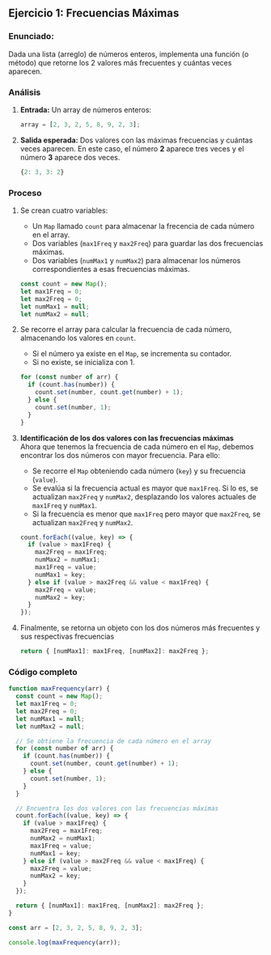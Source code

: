 ## Ejercicio 1: Frecuencias Máximas

### **Enunciado:**

Dada una lista (arreglo) de números enteros, implementa una función (o método) que retorne los 2 valores más frecuentes y cuántas veces aparecen.

### **Análisis**

1. **Entrada:** Un array de números enteros:

   ```js
   array = [2, 3, 2, 5, 8, 9, 2, 3];
   ```

2. **Salida esperada:** Dos valores con las máximas frecuencias y cuántas veces aparecen. En este caso, el número **2** aparece tres veces y el número **3** aparece dos veces.

   ```js
   {2: 3, 3: 2}
   ```

### **Proceso**

1. Se crean cuatro variables:

   - Un `Map` llamado `count` para almacenar la frecencia de cada número en el array.
   - Dos variables (`max1Freq` y `max2Freq`) para guardar las dos frecuencias máximas.
   - Dos variables (`numMax1` y `numMax2`) para almacenar los números correspondientes a esas frecuencias máximas.

   ```js
   const count = new Map();
   let max1Freq = 0;
   let max2Freq = 0;
   let numMax1 = null;
   let numMax2 = null;
   ```

2. Se recorre el array para calcular la frecuencia de cada número, almacenando los valores en `count`.

   - Si el número ya existe en el `Map`, se incrementa su contador.
   - Si no existe, se inicializa con 1.

   ```js
   for (const number of arr) {
     if (count.has(number)) {
       count.set(number, count.get(number) + 1);
     } else {
       count.set(number, 1);
     }
   }
   ```

3. **Identificación de los dos valores con las frecuencias máximas**  
   Ahora que tenemos la frecuencia de cada número en el `Map`, debemos encontrar los dos números con mayor frecuencia. Para ello:

   - Se recorre el `Map` obteniendo cada número (`key`) y su frecuencia (`value`).
   - Se evalúa si la frecuencia actual es mayor que `max1Freq`. Si lo es, se actualizan `max2Freq` y `numMax2`, desplazando los valores actuales de `max1Freq` y `numMax1`.
   - Si la frecuencia es menor que `max1Freq` pero mayor que `max2Freq`, se actualizan `max2Freq` y `numMax2`.

   ```js
   count.forEach((value, key) => {
     if (value > max1Freq) {
       max2Freq = max1Freq;
       numMax2 = numMax1;
       max1Freq = value;
       numMax1 = key;
     } else if (value > max2Freq && value < max1Freq) {
       max2Freq = value;
       numMax2 = key;
     }
   });
   ```

4. Finalmente, se retorna un objeto con los dos números más frecuentes y sus respectivas frecuencias

   ```js
   return { [numMax1]: max1Freq, [numMax2]: max2Freq };
   ```

### **Código completo**

```js
function maxFrequency(arr) {
  const count = new Map();
  let max1Freq = 0;
  let max2Freq = 0;
  let numMax1 = null;
  let numMax2 = null;

  // Se obtiene la frecuencia de cada número en el array
  for (const number of arr) {
    if (count.has(number)) {
      count.set(number, count.get(number) + 1);
    } else {
      count.set(number, 1);
    }
  }

  // Encuentra los dos valores con las frecuencias máximas
  count.forEach((value, key) => {
    if (value > max1Freq) {
      max2Freq = max1Freq;
      numMax2 = numMax1;
      max1Freq = value;
      numMax1 = key;
    } else if (value > max2Freq && value < max1Freq) {
      max2Freq = value;
      numMax2 = key;
    }
  });

  return { [numMax1]: max1Freq, [numMax2]: max2Freq };
}

const arr = [2, 3, 2, 5, 8, 9, 2, 3];

console.log(maxFrequency(arr));
```
